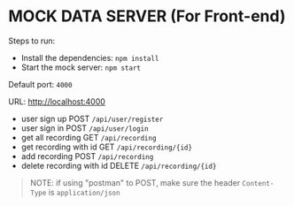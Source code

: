 # MOCK DATA SERVER (For Front-end)

Steps to run:

- Install the dependencies: `npm install`
- Start the mock server: `npm start`

Default port: `4000`

URL: <http://localhost:4000>

- user sign up POST `/api/user/register`
- user sign in POST `/api/user/login`
- get all recording GET `/api/recording`
- get recording with id GET `/api/recording/{id}`
- add recording POST `/api/recording`
- delete recording with id DELETE `/api/recording/{id}`

> NOTE: if using "postman" to POST, make sure the header `Content-Type` is `application/json`
